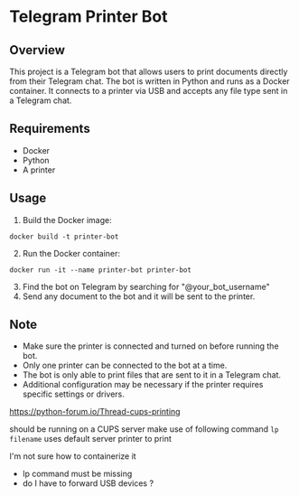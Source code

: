 # Telegram Printer Bot

## Overview

This project is a Telegram bot that allows users to print documents directly from their Telegram chat. The bot is written in Python and runs as a Docker container. It connects to a printer via USB and accepts any file type sent in a Telegram chat.

## Requirements

- Docker
- Python
- A printer

## Usage

1. Build the Docker image:
```
docker build -t printer-bot
```
2. Run the Docker container:
```
docker run -it --name printer-bot printer-bot
```
3. Find the bot on Telegram by searching for "@your_bot_username"
4. Send any document to the bot and it will be sent to the printer.

## Note

- Make sure the printer is connected and turned on before running the bot.
- Only one printer can be connected to the bot at a time.
- The bot is only able to print files that are sent to it in a Telegram chat.
- Additional configuration may be necessary if the printer requires specific settings or drivers.


https://python-forum.io/Thread-cups-printing

should be running on a CUPS server
make use of following command
`lp filename` uses default server printer to print

I'm not sure how to containerize it

- lp command must be missing
- do I have to forward USB devices ?
